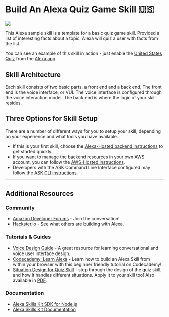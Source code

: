 #  Build An Alexa Quiz Game Skill 🇺🇸
<img src="https://m.media-amazon.com/images/G/01/mobile-apps/dex/alexa/alexa-skills-kit/tutorials/quiz-game/header._TTH_.png" />

This Alexa sample skill is a template for a basic quiz game skill. Provided a list of interesting facts about a topic, Alexa will quiz a user with facts from the list.

You can see an example of this skill in action - just enable the [United States Quiz](https://www.amazon.com/Jeff-Blankenburg-United-States-Quiz/dp/B06X9GQBRL) from the [Alexa app](http://amazon.com/skills).

## Skill Architecture
Each skill consists of two basic parts, a front end and a back end.
The front end is the voice interface, or VUI.
The voice interface is configured through the voice interaction model.
The back end is where the logic of your skill resides.

## Three Options for Skill Setup
There are a number of different ways for you to setup your skill, depending on your experience and what tools you have available.

 * If this is your first skill, choose the [Alexa-Hosted backend instructions](./instructions/setup-vui-alexa-hosted.md) to get started quickly.
 * If you want to manage the backend resources in your own AWS account, you can follow the [AWS-Hosted instructions](./instructions/setup-vui-aws-hosted.md).
 * Developers with the ASK Command Line Interface configured may follow the [ASK CLI instructions](./instructions/cli.md).

---

## Additional Resources

### Community
* [Amazon Developer Forums](https://forums.developer.amazon.com/spaces/165/index.html) - Join the conversation!
* [Hackster.io](https://www.hackster.io/amazon-alexa) - See what others are building with Alexa.

### Tutorials & Guides
* [Voice Design Guide](https://developer.amazon.com/designing-for-voice/) - A great resource for learning conversational and voice user interface design.
* [Codecademy: Learn Alexa](https://www.codecademy.com/learn/learn-alexa) - Learn how to build an Alexa Skill from within your browser with this beginner friendly tutorial on Codecademy!
* [Situation Design for Quiz Skill](https://s3.amazonaws.com/ask-samples-resources/templates/situational-design-quiz-skill.pptx) - step through the design of the quiz skill, and how it handles different situations.  Apply it to your skill too!  Also available in [PDF](https://s3.amazonaws.com/ask-samples-resources/templates/situational-design-quiz-skill.pdf).

### Documentation
* [Alexa Skills Kit SDK for Node.js](https://alexa.design/node-sdk-docs)
* [Alexa Skills Kit Documentation](https://developer.amazon.com/docs/ask-overviews/build-skills-with-the-alexa-skills-kit.html)
